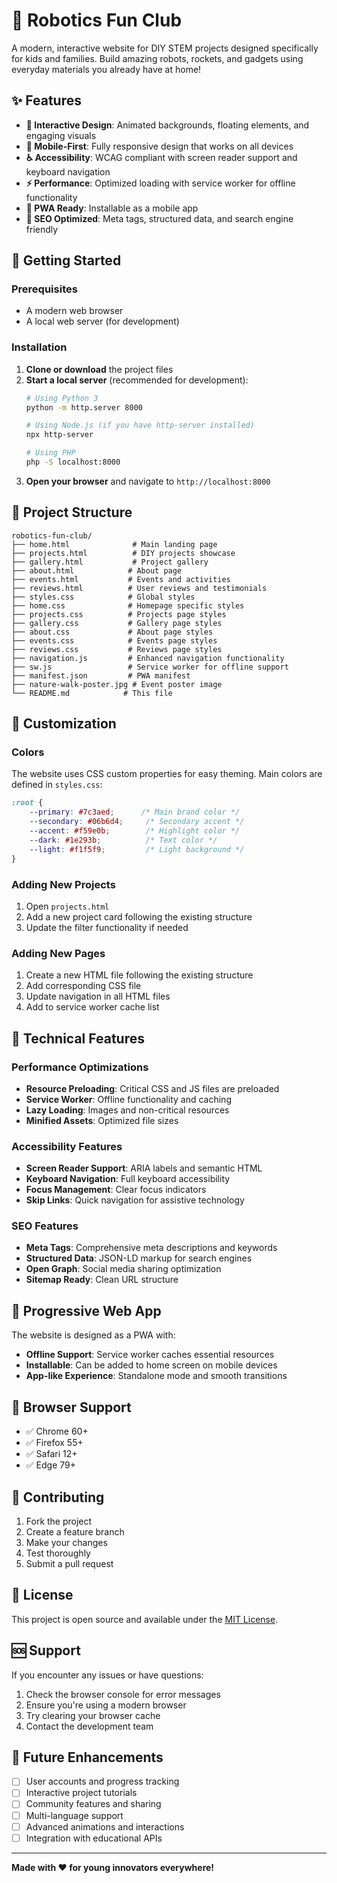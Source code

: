 # 🤖 Robotics Fun Club

A modern, interactive website for DIY STEM projects designed specifically for kids and families. Build amazing robots, rockets, and gadgets using everyday materials you already have at home!

## ✨ Features

- **🎨 Interactive Design**: Animated backgrounds, floating elements, and engaging visuals
- **📱 Mobile-First**: Fully responsive design that works on all devices
- **♿ Accessibility**: WCAG compliant with screen reader support and keyboard navigation
- **⚡ Performance**: Optimized loading with service worker for offline functionality
- **📱 PWA Ready**: Installable as a mobile app
- **🎯 SEO Optimized**: Meta tags, structured data, and search engine friendly

## 🚀 Getting Started

### Prerequisites
- A modern web browser
- A local web server (for development)

### Installation

1. **Clone or download** the project files
2. **Start a local server** (recommended for development):
   ```bash
   # Using Python 3
   python -m http.server 8000
   
   # Using Node.js (if you have http-server installed)
   npx http-server
   
   # Using PHP
   php -S localhost:8000
   ```
3. **Open your browser** and navigate to `http://localhost:8000`

## 📁 Project Structure

```
robotics-fun-club/
├── home.html              # Main landing page
├── projects.html          # DIY projects showcase
├── gallery.html           # Project gallery
├── about.html            # About page
├── events.html           # Events and activities
├── reviews.html          # User reviews and testimonials
├── styles.css            # Global styles
├── home.css              # Homepage specific styles
├── projects.css          # Projects page styles
├── gallery.css           # Gallery page styles
├── about.css             # About page styles
├── events.css            # Events page styles
├── reviews.css           # Reviews page styles
├── navigation.js         # Enhanced navigation functionality
├── sw.js                 # Service worker for offline support
├── manifest.json         # PWA manifest
├── nature-walk-poster.jpg # Event poster image
└── README.md            # This file
```

## 🎨 Customization

### Colors
The website uses CSS custom properties for easy theming. Main colors are defined in `styles.css`:

```css
:root {
    --primary: #7c3aed;      /* Main brand color */
    --secondary: #06b6d4;     /* Secondary accent */
    --accent: #f59e0b;        /* Highlight color */
    --dark: #1e293b;          /* Text color */
    --light: #f1f5f9;         /* Light background */
}
```

### Adding New Projects
1. Open `projects.html`
2. Add a new project card following the existing structure
3. Update the filter functionality if needed

### Adding New Pages
1. Create a new HTML file following the existing structure
2. Add corresponding CSS file
3. Update navigation in all HTML files
4. Add to service worker cache list

## 🔧 Technical Features

### Performance Optimizations
- **Resource Preloading**: Critical CSS and JS files are preloaded
- **Service Worker**: Offline functionality and caching
- **Lazy Loading**: Images and non-critical resources
- **Minified Assets**: Optimized file sizes

### Accessibility Features
- **Screen Reader Support**: ARIA labels and semantic HTML
- **Keyboard Navigation**: Full keyboard accessibility
- **Focus Management**: Clear focus indicators
- **Skip Links**: Quick navigation for assistive technology

### SEO Features
- **Meta Tags**: Comprehensive meta descriptions and keywords
- **Structured Data**: JSON-LD markup for search engines
- **Open Graph**: Social media sharing optimization
- **Sitemap Ready**: Clean URL structure

## 📱 Progressive Web App

The website is designed as a PWA with:
- **Offline Support**: Service worker caches essential resources
- **Installable**: Can be added to home screen on mobile devices
- **App-like Experience**: Standalone mode and smooth transitions

## 🌟 Browser Support

- ✅ Chrome 60+
- ✅ Firefox 55+
- ✅ Safari 12+
- ✅ Edge 79+

## 🤝 Contributing

1. Fork the project
2. Create a feature branch
3. Make your changes
4. Test thoroughly
5. Submit a pull request

## 📄 License

This project is open source and available under the [MIT License](LICENSE).

## 🆘 Support

If you encounter any issues or have questions:
1. Check the browser console for error messages
2. Ensure you're using a modern browser
3. Try clearing your browser cache
4. Contact the development team

## 🎯 Future Enhancements

- [ ] User accounts and progress tracking
- [ ] Interactive project tutorials
- [ ] Community features and sharing
- [ ] Multi-language support
- [ ] Advanced animations and interactions
- [ ] Integration with educational APIs

---

**Made with ❤️ for young innovators everywhere!**